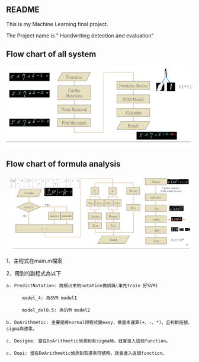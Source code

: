 ## README
   This is my Machine Learning final project.
   
   The Project name is " Handwriting detection and evaluation"

## Flow chart of all system
![](https://github.com/vigorous0503/ML-Final-project/blob/master/flow.PNG)
## Flow chart of formula analysis
![](https://github.com/vigorous0503/ML-Final-project/blob/master/flow2.PNG)


1、主程式在main.m檔案

2、用到的副程式為以下

    a. PredictNotation: 將框出來的notation做辨識(事先train 好SVM)

	      model_4: 為SVM model1

	      model_del0.5: 為SVM model2

    b. DoArithmetic: 主要是將normal得程式變easy，做基本運算(+、-、*)，且判斷括號、sigma與連乘。

    c. Dosigma: 當在DoArithmetic偵測到有sigma時，就會進入這個function。

    c. Dopi: 當在DoArithmetic偵測到有連乘符號時，就會進入這個function。

